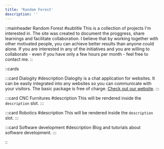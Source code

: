```yaml
---
title: 'Random Forest'
description: ''
---
```


::mainheader
Random Forest
#subtitle
This is a collection of projects I'm interested in. The site was created to document the proggress, share learnings and facilitate collaboration. I believe that by working together with other motivated people, you can achieve better results than anyone could alone. If you are interested in any of the initiatives and you are willing to collaborate - even if you have only a few hours per month - feel free to contact me.
::

::cards

:::card
Dialogity
#description
Dialogity is a chat application for websites. It can be easily integrated into any websites so you can communicate with your visitors. The basic package is free of charge. [Check out our website](https://dialogity.com).
:::

:::card
CNC Furnitures
#description
This will be rendered inside the `description` slot.
:::

:::card
Robotics
#description
This will be rendered inside the `description` slot.
:::

:::card
Software development
#description
Blog and tutorials about software development.
:::

::

